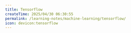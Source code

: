 ```yaml
---
title: Tensorflow
createTime: 2025/04/30 06:30:55
permalink: /learning-notes/machine-learning/tensorflow/
icon: devicon:tensorflow
---
```


<LinkCard icon="devicon:tensorflow" href="https://www.tensorflow.org/?hl=zh-cn" title="端到端机器学习平台" description=""></LinkCard>

<RepoCard repo="tensorflow/tensorflow"></RepoCard>